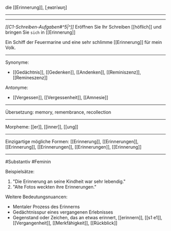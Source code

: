 die [[Erinnerung]], [ˌeʁɪnˈʁʊŋ]

---
---

*[[C1-Schreiben-Aufgaben#^5|^]]* Eröffnen Sie Ihr Schreiben [[höflich]] und bringen Sie `sich` in [[Erinnerung]]

Ein Schiff der Feuermarine und eine sehr schlimme [[Erinnerung]] für mein Volk.

---

Synonyme:

- [[Gedächtnis]], [[Gedenken]], [[Andenken]], [[Reminiszenz]], [[Remineszenz]]

Antonyme:

- [[Vergessen]], [[Vergessenheit]], [[Amnesie]]

---

Übersetzung: memory, remembrance, recollection

---

Morpheme:
[[er]], [[inner]], [[ung]]

---

Einzigartige mögliche Formen:
[[Erinnerung]], [[Erinnerungen]], [[Erinnerung]], [[Erinnerungen]], [[Erinnerungen]], [[Erinnerung]]

---

#Substantiv #Feminin

Beispielsätze:

1. "Die Erinnerung an seine Kindheit war sehr lebendig."
2. "Alte Fotos weckten ihre Erinnerungen."

Weitere Bedeutungsnuancen:

- Mentaler Prozess des Erinnerns
- Gedächtnisspur eines vergangenen Erlebnisses
- Gegenstand oder Zeichen, das an etwas erinnert, [[erinnern]], [[s1 e1]], [[Vergangenheit]], [[Merkfähigkeit]], [[Rückblick]]
